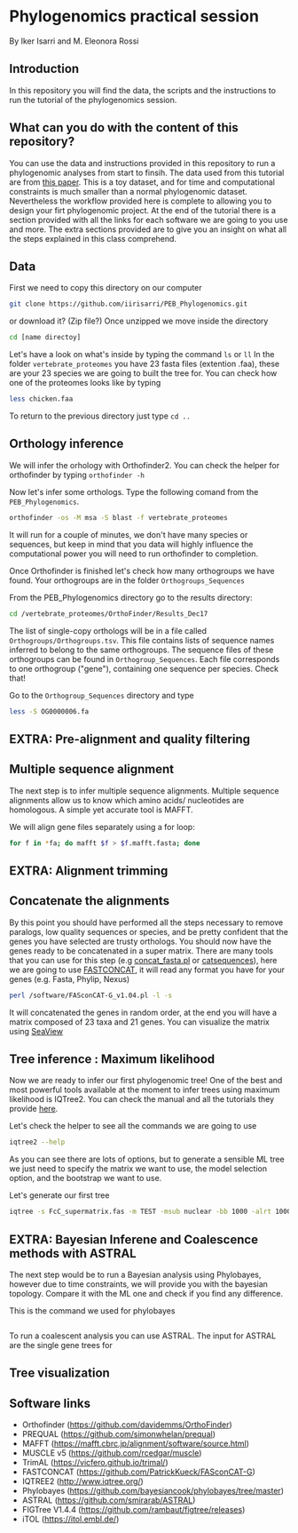 # Phylogenomics practical session

By Iker Isarri and M. Eleonora Rossi

## Introduction

In this repository you will find the data, the scripts and the instructions to run the tutorial of the phylogenomics session.


## What can you do with the content of this repository?

You can use the data and instructions provided in this repository to run a phylogenomic analyses from start to finsih. The data used from this tutorial are from [this paper](https://academic.oup.com/sysbio/article/65/6/1057/2281640?login=true).
This is a toy dataset, and for time and computational constraints is much smaller than a normal phylogenomic dataset. Nevertheless the workflow provided here is complete to allowing you to design your firt phylogenomic project. 
At the end of the tutorial there is a section provided with all the links for each software we are going to you use and more. 
The extra sections provided are to give you an insight on what all the steps explained in this class comprehend.

## Data

First we need to copy this directory on our computer
```sh
git clone https://github.com/iirisarri/PEB_Phylogenomics.git
```
or download it? (Zip file?)
Once unzipped we move inside the directory 
```sh 
cd [name directoy]
```
Let's have a look on what's inside by typing the command `ls` or `ll`
In the folder `vertebrate_proteomes` you have 23 fasta files (extention .faa), these are your 23 species we are going to built the tree for. 
You can check how one of the proteomes looks like by typing 
```sh
less chicken.faa
```
To return to the previous directory just type `cd ..`

## Orthology inference

We will infer the orhology with Orthofinder2. 
You can check the helper for orthofinder by typing `orthofinder -h`

Now let's infer some orthologs. Type the following comand from the `PEB_Phylogenomics`.

```sh 
orthofinder -os -M msa -S blast -f vertebrate_proteomes
```
It will run for a couple of minutes, we don't have many species or sequences, but keep in mind that you data will highly influence the computational power you will need to run orthofinder to completion. 

Once Orthofinder is finished let's check how many orthogroups we have found. Your orthogroups are in the folder `Orthogroups_Sequences`

From the PEB_Phylogenomics directory go to the results directory:

```sh
cd /vertebrate_proteomes/OrthoFinder/Results_Dec17
```
The list of single-copy orthologs will be in a file called `Orthogroups/Orthogroups.tsv`. This file contains lists of sequence names inferred to belong to the same orthogroups. The sequence files of these orthogroups can be found in `Orthogroup_Sequences`. Each file corresponds to one orthogroup ("gene"), containing one sequence per species. Check that!

Go to the `Orthogroup_Sequences` directory and type
```sh
less -S OG0000006.fa
```


## EXTRA: Pre-alignment and quality filtering


## Multiple sequence alignment
The next step is to infer multiple sequence alignments. Multiple sequence alignments allow us to know which amino acids/ nucleotides are homologous. A simple yet accurate tool is MAFFT.

We will align gene files separately using a for loop:

```sh
for f in *fa; do mafft $f > $f.mafft.fasta; done
```

## EXTRA: Alignment trimming

## Concatenate the alignments

By this point you should have performed all the steps necessary to remove paralogs, low quality sequences or species, and be pretty confident that the genes you have selected are trusty orthologs. 
You should now have the genes ready to be concatenated in a super matrix. There are many tools that you can use for this step (e.g [concat_fasta.pl](https://github.com/santiagosnchez/concat_fasta) or [catsequences](https://github.com/ChrisCreevey/catsequences)), here we are going to use [FASTCONCAT](https://github.com/PatrickKueck/FASconCAT-G), it will read any format you have for your genes (e.g. Fasta, Phylip, Nexus)


```sh
perl /software/FASconCAT-G_v1.04.pl -l -s
```
It will concatenated the genes in random order, at the end you will have a matrix composed of 23 taxa and 21 genes. 
You can visualize the matrix using [SeaView](https://doua.prabi.fr/software/seaview) 

## Tree inference : Maximum likelihood
Now we are ready to infer our first phylogenomic tree!
One of the best and most powerful tools available at the moment to infer trees using maximum likelihood is IQTree2. You can check the manual and all the tutorials they provide [here](http://www.iqtree.org/).

Let's check the helper to see all the commands we are going to use
```sh
iqtree2 --help
```
As you can see there are lots of options, but to generate a sensible ML tree we just need to specify the matrix we want to use, the model selection option, and the bootstrap we want to use.

Let's generate our first tree
```sh
iqtree -s FcC_supermatrix.fas -m TEST -msub nuclear -bb 1000 -alrt 1000 -nt 1 -bnni -pre unpartitioned
```

## EXTRA: Bayesian Inferene and Coalescence methods with ASTRAL

The next step would be to run a Bayesian analysis using Phylobayes, however due to time constraints, we will provide you with the bayesian topology. Compare it with the ML one and check if you find any difference. 

This is the command we used for phylobayes

```sh
```

To run a coalescent analysis you can use ASTRAL. The input for ASTRAL are the single gene trees for 



## Tree visualization

## Software links

* Orthofinder (https://github.com/davidemms/OrthoFinder)
* PREQUAL (https://github.com/simonwhelan/prequal)
* MAFFT (https://mafft.cbrc.jp/alignment/software/source.html)
* MUSCLE v5 (https://github.com/rcedgar/muscle)
* TrimAL (https://vicfero.github.io/trimal/)
* FASTCONCAT (https://github.com/PatrickKueck/FASconCAT-G)
* IQTREE2 (http://www.iqtree.org/)
* Phylobayes (https://github.com/bayesiancook/phylobayes/tree/master)
* ASTRAL (https://github.com/smirarab/ASTRAL)
* FIGTree V1.4.4 (https://github.com/rambaut/figtree/releases) 
* iTOL (https://itol.embl.de/)
